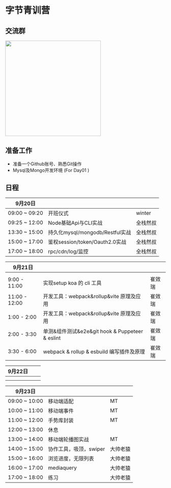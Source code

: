 # 字节青训营

## 交流群

<img src="https://gitee.com/josephxia/picgo/raw/master/juejin/Snip20210923_2.png" width="300px">

## 准备工作

- 准备一个Github账号、熟悉Git操作
- Mysql及Mongo开发环境 (For Day01 )


## 日程

| 9月20日      |                                 |          |
| ------------- | ------------------------------- | -------- |
| 09:00 ~ 09:20 | 开班仪式                        | winter   |
| 09:25 ~ 12:00 | Node基础Api与CLI实战            | 全栈然叔 |
| 13:30 ~ 15:00 | 持久化mysql/mongodb/Restful实战 | 全栈然叔 |
| 15:00 ~ 17:00 | 鉴权session/token/Oauth2.0实战  | 全栈然叔 |
| 17:00 ~ 18:00 | rpc/cdn/log/监控                | 全栈然叔 |

| 9月21日 |      |      |
|-|-|-|
||||
|9:00 - 11:00|实现setup koa 的 cli 工具|崔效瑞|
|11:00 - 12:00|开发工具：webpack&rollup&vite 原理及应用|崔效瑞|
|1:00 - 2:00|开发工具：webpack&rollup&vite 原理及应用|崔效瑞|
|2:00 - 3:30|单测&组件测试&e2e&git hook & Puppeteer & eslint |崔效瑞|
|3:30 - 6:00|webpack & rollup & esbuild 编写插件及原理|崔效瑞|



| 9月22日 |      |      |
| -------- | ---- | ---- |
|          |      |      |
|          |      |      |

| 9月23日            |                        |          |
| ------------------- | ---------------------- | -------- |
| 09:00	~	10:00 | 移动端适配  | MT         |
| 10:00	~	11:00 | 移动端事件            |  MT        |
| 11:00	~	12:00 | 手势库封装               | MT         |
| 12:00	~	13:00 | 休息                      |          |
| 13:00	~	14:00 | 移动端轮播图实战          | MT         |
| 14:00	~	15:00 | 协作工具，吸顶，swiper | 大帅老猿 |
| 15:00	~	16:00 | 浏览进度，无限列表     | 大帅老猿 |
| 16:00	~	17:00 | mediaquery             | 大帅老猿 |
| 17:00	~	18:00 | 练习                   | 大帅老猿 |
